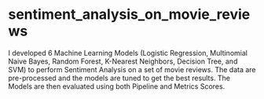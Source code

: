 # sentiment_analysis_on_movie_reviews
I developed 6 Machine Learning Models (Logistic Regression, Multinomial Naive Bayes, Random Forest, K-Nearest Neighbors, Decision Tree, and SVM) to perform Sentiment Analysis on a set of movie reviews. The data are pre-processed and the models are tuned to get the best results. The Models are then evaluated using both Pipeline and Metrics Scores.
